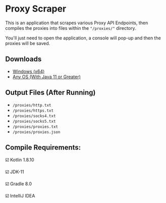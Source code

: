 # Proxy Scraper

This is an application that scrapes various Proxy API Endpoints, then compiles the proxies into files within the `"/proxies/"` directory.

You'll just need to open the application, a console will pop-up and then the proxies will be saved.

Downloads
---
- [Windows (x64)](https://github.com/jetkai/proxy-scraper/releases/download/1.0/windows-64-exec.zip)
- [Any OS (With Java 11 or Greater)](https://github.com/jetkai/proxy-scraper/releases/download/1.0/proxy-scraper.jar)

Output Files (After Running)
---
- `/proxies/http.txt`
- `/proxies/https.txt`
- `/proxies/socks4.txt`
- `/proxies/socks5.txt`
- `/proxies/proxies.txt`
- `/proxies/proxies.json`

Compile Requirements:
---
☑️ Kotlin 1.8.10

☑️ JDK-11

☑️ Gradle 8.0

☑️ IntelliJ IDEA
